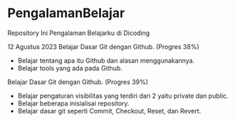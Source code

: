# PengalamanBelajar
Repository Ini Pengalaman Belajarku di Dicoding

12 Agustus 2023
Belajar Dasar Git dengan Github. (Progres 38%)
  * Belajar tentang apa itu Github dan alasan menggunakannya.
  * Belajar tools yang ada pada Github.

Belajar Dasar Git dengan Github. (Progres 39%)
  * Belajar pengaturan visibilitas yang terdiri dari 2 yaitu private dan public.
  * Belajar beberapa inisialisai repository.
  * Belajar dasar git seperti Commit, Checkout, Reset, dan Revert.
